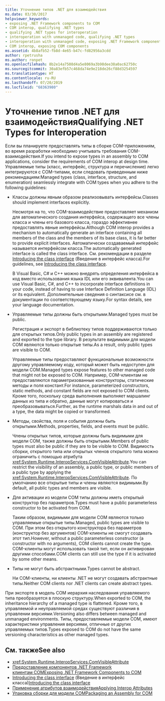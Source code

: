 ```yaml
---
title: Уточнение типов .NET для взаимодействия
ms.date: 03/30/2017
helpviewer_keywords:
- exposing .NET Framework components to COM
- COM interop, qualifying .NET types
- qualifying .NET types for interoperation
- interoperation with unmanaged code, qualifying .NET types
- interoperation with unmanaged code, exposing .NET Framework components
- COM interop, exposing COM components
ms.assetid: 4b8afb52-fb8d-4e65-b47c-fd82956a3cdd
author: rpetrusha
ms.author: ronpet
ms.openlocfilehash: 8b2e14a7508d4a5e8069a3b98dee38a0ac62750c
ms.sourcegitcommit: 30a83efb57c468da74e9e218de26cf88d3254597
ms.translationtype: HT
ms.contentlocale: ru-RU
ms.lasthandoff: 07/20/2019
ms.locfileid: "68363980"
---
```

# <a name="qualifying-net-types-for-interoperation"></a><span data-ttu-id="a7481-102">Уточнение типов .NET для взаимодействия</span><span class="sxs-lookup"><span data-stu-id="a7481-102">Qualifying .NET Types for Interoperation</span></span>
<span data-ttu-id="a7481-103">Если вы планируете предоставлять типы в сборке COM-приложениям, во время разработки необходимо учитывать требования COM-взаимодействия.</span><span class="sxs-lookup"><span data-stu-id="a7481-103">If you intend to expose types in an assembly to COM applications, consider the requirements of COM interop at design time.</span></span> <span data-ttu-id="a7481-104">Управляемые типы (класс, интерфейс, структура и перечисление) легко интегрируются с COM-типами, если следовать приведенным ниже рекомендациям:</span><span class="sxs-lookup"><span data-stu-id="a7481-104">Managed types (class, interface, structure, and enumeration) seamlessly integrate with COM types when you adhere to the following guidelines:</span></span>  
  
- <span data-ttu-id="a7481-105">Классы должны явным образом реализовывать интерфейсы.</span><span class="sxs-lookup"><span data-stu-id="a7481-105">Classes should implement interfaces explicitly.</span></span>  
  
     <span data-ttu-id="a7481-106">Несмотря на то, что COM-взаимодействие предоставляет механизм для автоматического создания интерфейса, содержащего все члены класса и члены его базового класса, гораздо эффективнее предоставлять явные интерфейсы.</span><span class="sxs-lookup"><span data-stu-id="a7481-106">Although COM interop provides a mechanism to automatically generate an interface containing all members of the class and the members of its base class, it is far better to provide explicit interfaces.</span></span> <span data-ttu-id="a7481-107">Автоматически создаваемый интерфейс называется интерфейсом класса.</span><span class="sxs-lookup"><span data-stu-id="a7481-107">The automatically generated interface is called the class interface.</span></span> <span data-ttu-id="a7481-108">См. рекомендации в разделе [Introducing the class interface](com-callable-wrapper.md#introducing-the-class-interface) (Введение в интерфейс класса).</span><span class="sxs-lookup"><span data-stu-id="a7481-108">For guidelines, see [Introducing the class interface](com-callable-wrapper.md#introducing-the-class-interface).</span></span>  
  
     <span data-ttu-id="a7481-109">В Visual Basic, C# и C++ можно внедрять определения интерфейса в код вместо использования языка IDL или его эквивалента.</span><span class="sxs-lookup"><span data-stu-id="a7481-109">You can use Visual Basic, C#, and C++ to incorporate interface definitions in your code, instead of having to use Interface Definition Language (IDL) or its equivalent.</span></span> <span data-ttu-id="a7481-110">Дополнительные сведения о синтаксисе см. в документации по соответствующему языку.</span><span class="sxs-lookup"><span data-stu-id="a7481-110">For syntax details, see your language documentation.</span></span>  
  
- <span data-ttu-id="a7481-111">Управляемые типы должны быть открытыми.</span><span class="sxs-lookup"><span data-stu-id="a7481-111">Managed types must be public.</span></span>  
  
     <span data-ttu-id="a7481-112">Регистрация и экспорт в библиотеку типов поддерживаются только для открытых типов.</span><span class="sxs-lookup"><span data-stu-id="a7481-112">Only public types in an assembly are registered and exported to the type library.</span></span> <span data-ttu-id="a7481-113">В результате видимыми для модели COM являются только открытые типы.</span><span class="sxs-lookup"><span data-stu-id="a7481-113">As a result, only public types are visible to COM.</span></span>  
  
     <span data-ttu-id="a7481-114">Управляемые типы предоставляют функциональные возможности другому управляемому коду, который может быть недоступен для модели COM.</span><span class="sxs-lookup"><span data-stu-id="a7481-114">Managed types expose features to other managed code that might not be exposed to COM.</span></span> <span data-ttu-id="a7481-115">Например, COM-клиентам не предоставляются параметризованные конструкторы, статические методы и поля констант.</span><span class="sxs-lookup"><span data-stu-id="a7481-115">For instance, parameterized constructors, static methods, and constant fields are not exposed to COM clients.</span></span> <span data-ttu-id="a7481-116">Кроме того, поскольку среда выполнения выполняет маршалинг данных из типа и обратно, данные могут копироваться и преобразовываться.</span><span class="sxs-lookup"><span data-stu-id="a7481-116">Further, as the runtime marshals data in and out of a type, the data might be copied or transformed.</span></span>  
  
- <span data-ttu-id="a7481-117">Методы, свойства, поля и события должны быть открытыми.</span><span class="sxs-lookup"><span data-stu-id="a7481-117">Methods, properties, fields, and events must be public.</span></span>  
  
     <span data-ttu-id="a7481-118">Члены открытых типов, которые должны быть видимыми для модели COM, также должны быть открытыми.</span><span class="sxs-lookup"><span data-stu-id="a7481-118">Members of public types must also be public if they are to be visible to COM.</span></span> <span data-ttu-id="a7481-119">Видимость сборки, открытого типа или открытых членов открытого типа можно ограничить с помощью атрибута <xref:System.Runtime.InteropServices.ComVisibleAttribute>.</span><span class="sxs-lookup"><span data-stu-id="a7481-119">You can restrict the visibility of an assembly, a public type, or public members of a public type by applying the <xref:System.Runtime.InteropServices.ComVisibleAttribute>.</span></span> <span data-ttu-id="a7481-120">По умолчанию все открытые типы и члены являются видимыми.</span><span class="sxs-lookup"><span data-stu-id="a7481-120">By default, all public types and members are visible.</span></span>  
  
- <span data-ttu-id="a7481-121">Для активации из модели COM типы должны иметь открытый конструктор без параметров.</span><span class="sxs-lookup"><span data-stu-id="a7481-121">Types must have a public parameterless constructor to be activated from COM.</span></span>  
  
     <span data-ttu-id="a7481-122">Таким образом, видимыми для модели COM являются только управляемые открытые типы.</span><span class="sxs-lookup"><span data-stu-id="a7481-122">Managed, public types are visible to COM.</span></span> <span data-ttu-id="a7481-123">При этом без открытого конструктора без параметров (конструктор без аргументов) COM-клиенты не смогут создавать этот тип.</span><span class="sxs-lookup"><span data-stu-id="a7481-123">However, without a public parameterless constructor (a constructor with no arguments), COM clients cannot create the type.</span></span> <span data-ttu-id="a7481-124">COM-клиенты могут использовать такой тип, если он активирован другими способами.</span><span class="sxs-lookup"><span data-stu-id="a7481-124">COM clients can still use the type if it is activated by some other means.</span></span>  
  
- <span data-ttu-id="a7481-125">Типы не могут быть абстрактными.</span><span class="sxs-lookup"><span data-stu-id="a7481-125">Types cannot be abstract.</span></span>  
  
     <span data-ttu-id="a7481-126">Ни COM-клиенты, ни клиенты .NET не могут создавать абстрактные типы.</span><span class="sxs-lookup"><span data-stu-id="a7481-126">Neither COM clients nor .NET clients can create abstract types.</span></span>  
  
 <span data-ttu-id="a7481-127">При экспорте в модель COM иерархия наследования управляемого типа преобразуется в плоскую структуру.</span><span class="sxs-lookup"><span data-stu-id="a7481-127">When exported to COM, the inheritance hierarchy of a managed type is flattened.</span></span> <span data-ttu-id="a7481-128">Кроме того, в управляемой и неуправляемой средах существуют различия в управлении версиями.</span><span class="sxs-lookup"><span data-stu-id="a7481-128">Versioning also differs between managed and unmanaged environments.</span></span> <span data-ttu-id="a7481-129">Типы, предоставляемые модели COM, имеют характеристики управления версиями, отличные от других управляемых типов.</span><span class="sxs-lookup"><span data-stu-id="a7481-129">Types exposed to COM do not have the same versioning characteristics as other managed types.</span></span>  
  
## <a name="see-also"></a><span data-ttu-id="a7481-130">См. также</span><span class="sxs-lookup"><span data-stu-id="a7481-130">See also</span></span>

- <xref:System.Runtime.InteropServices.ComVisibleAttribute>
- [<span data-ttu-id="a7481-131">Предоставление компонентов .NET Framework клиентам COM</span><span class="sxs-lookup"><span data-stu-id="a7481-131">Exposing .NET Framework Components to COM</span></span>](../../../docs/framework/interop/exposing-dotnet-components-to-com.md)
- <span data-ttu-id="a7481-132">[Introducing the class interface](com-callable-wrapper.md#introducing-the-class-interface) (Введение в интерфейс класса)</span><span class="sxs-lookup"><span data-stu-id="a7481-132">[Introducing the class interface](com-callable-wrapper.md#introducing-the-class-interface)</span></span>
- [<span data-ttu-id="a7481-133">Применение атрибутов взаимодействия</span><span class="sxs-lookup"><span data-stu-id="a7481-133">Applying Interop Attributes</span></span>](../../../docs/framework/interop/applying-interop-attributes.md)
- [<span data-ttu-id="a7481-134">Упаковка сборки для модели COM</span><span class="sxs-lookup"><span data-stu-id="a7481-134">Packaging an Assembly for COM</span></span>](../../../docs/framework/interop/packaging-an-assembly-for-com.md)
